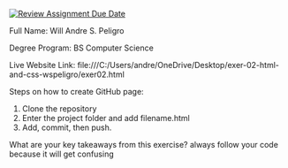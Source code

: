 [![Review Assignment Due Date](https://classroom.github.com/assets/deadline-readme-button-22041afd0340ce965d47ae6ef1cefeee28c7c493a6346c4f15d667ab976d596c.svg)](https://classroom.github.com/a/pBNUHphn)

Full Name: Will Andre S. Peligro

Degree Program: BS Computer Science

Live Website Link: file:///C:/Users/andre/OneDrive/Desktop/exer-02-html-and-css-wspeligro/exer02.html

Steps on how to create GitHub page: 
1. Clone the repository
2. Enter the project folder and add filename.html
3. Add, commit, then push.

What are your key takeaways from this exercise? always follow your code because it will get confusing
